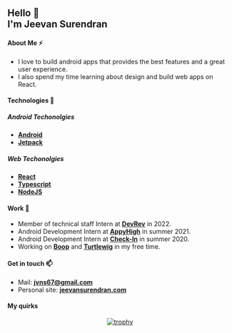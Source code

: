 
<!-- **jeevansurendran/jeevansurendran** is a ✨ _special_ ✨ repository because its `README.md` (this file) appears on your GitHub profile. -->
<h2>
  Hello 👋
  <br />
  I'm Jeevan Surendran
</h2>

#### About Me ⚡
- I love to build android apps that provides the best features and a great user experience.
- I also spend my time learning about design and build web apps on React.

#### Technologies 🔭
##### Android Techonolgies
- **[Android](https://developer.android.com/)**
- **[Jetpack](https://developer.android.com/jetpack)**

##### Web Techonolgies
- **[React](https://reactjs.org)**
- **[Typescript](https://www.typescriptlang.org/)**
- **[NodeJS](https://nodejs.org/en/)**

#### Work 🌱
- Member of technical staff Intern at **[DevRev](https://devrev.ai/)** in 2022.
- Android Development Intern at **[AppyHigh](https://appyhigh.com/)** in summer 2021.
- Android Development Intern at  **[Check-In](https://play.google.com/store/apps/details?id=com.checkin.app.checkin)** in summer 2020.
- Working on **[Boop](https://boop.vercel.app/)** and **[Turtlewig](https://turtlewig.com)** in my free time.

#### Get in touch 📫
- Mail: **jvns67@gmail.com**
- Personal site: **[jeevansurendran.com](https://jeevansurendran.com)**


#### My quirks
<p align="center">
  <a href="https://github.com/ryo-ma/github-profile-trophy"><img src="https://github-profile-trophy.vercel.app/?username=jeevansurendran&theme=nord)" alt="trophy" /></a>
